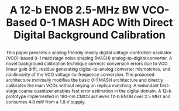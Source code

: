 ---
title: A 12-b ENOB 2.5-MHz BW VCO-Based 0-1 MASH ADC With Direct Digital Background Calibration

authors:
- Kareem Ragab
- Nan Sun

publishDate: "2016-11-08"

summary: JSSC, 2017

abstract: "This paper presents a scaling friendly mostly digital voltage-controlled-oscillator (VCO)-based 0-1 multistage noise shaping (MASH) analog-to-digital converter. A novel background calibration technique corrects conversion errors due to VCO linear gain drift, residue generating digital-to-analog converter mismatches, and nonlinearity of the VCO voltage-to-frequency conversion. The proposed architecture minimally modifies the basic 0-1 MASH architecture and directly calibrates the main VCOs without relying on replica matching. A redundant first-stage coarse quantizer enables fast error estimation in the digital domain. A 12-b prototype implemented in 180-nm CMOS achieves 12-b ENOB over 2.5 MHz and consumes 4.8 mW from a 1.8 V supply."

publication_types: ["2"]

publication: "IEEE Journal of Solid-State Circuits ( Volume: 52, Issue: 2, Feb. 2017)"

tags:
- 0-1 multistage noise shaping (MASH)
- analog-to-digital converter (ADC)
- background calibration
- boundary gap estimation
- nonlinearity
- VCO-based quantizer
- voltage-controlled oscillator (VCO)

links:
- name: IEEE Xplore
  url: https://ieeexplore.ieee.org/document/7738544/
---